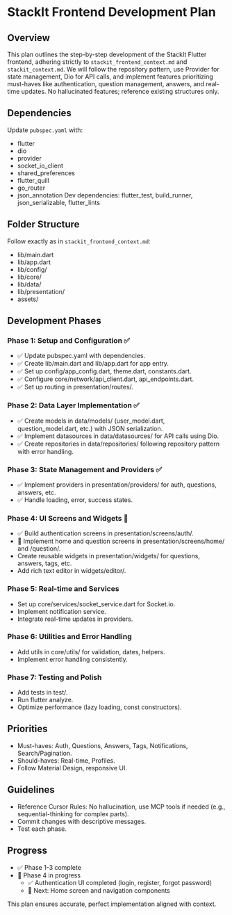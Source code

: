 # StackIt Frontend Development Plan

## Overview
This plan outlines the step-by-step development of the StackIt Flutter frontend, adhering strictly to `stackit_frontend_context.md` and `stackit_context.md`. We will follow the repository pattern, use Provider for state management, Dio for API calls, and implement features prioritizing must-haves like authentication, question management, answers, and real-time updates. No hallucinated features; reference existing structures only.

## Dependencies
Update `pubspec.yaml` with:
- flutter
- dio
- provider
- socket_io_client
- shared_preferences
- flutter_quill
- go_router
- json_annotation
Dev dependencies: flutter_test, build_runner, json_serializable, flutter_lints

## Folder Structure
Follow exactly as in `stackit_frontend_context.md`:
- lib/main.dart
- lib/app.dart
- lib/config/
- lib/core/
- lib/data/
- lib/presentation/
- assets/

## Development Phases

### Phase 1: Setup and Configuration ✅
- ✅ Update pubspec.yaml with dependencies.
- ✅ Create lib/main.dart and lib/app.dart for app entry.
- ✅ Set up config/app_config.dart, theme.dart, constants.dart.
- ✅ Configure core/network/api_client.dart, api_endpoints.dart.
- ✅ Set up routing in presentation/routes/.

### Phase 2: Data Layer Implementation ✅
- ✅ Create models in data/models/ (user_model.dart, question_model.dart, etc.) with JSON serialization.
- ✅ Implement datasources in data/datasources/ for API calls using Dio.
- ✅ Create repositories in data/repositories/ following repository pattern with error handling.

### Phase 3: State Management and Providers ✅
- ✅ Implement providers in presentation/providers/ for auth, questions, answers, etc.
- ✅ Handle loading, error, success states.

### Phase 4: UI Screens and Widgets 🔄
- ✅ Build authentication screens in presentation/screens/auth/.
- 🔄 Implement home and question screens in presentation/screens/home/ and /question/.
- Create reusable widgets in presentation/widgets/ for questions, answers, tags, etc.
- Add rich text editor in widgets/editor/.

### Phase 5: Real-time and Services
- Set up core/services/socket_service.dart for Socket.io.
- Implement notification service.
- Integrate real-time updates in providers.

### Phase 6: Utilities and Error Handling
- Add utils in core/utils/ for validation, dates, helpers.
- Implement error handling consistently.

### Phase 7: Testing and Polish
- Add tests in test/.
- Run flutter analyze.
- Optimize performance (lazy loading, const constructors).

## Priorities
- Must-haves: Auth, Questions, Answers, Tags, Notifications, Search/Pagination.
- Should-haves: Real-time, Profiles.
- Follow Material Design, responsive UI.

## Guidelines
- Reference Cursor Rules: No hallucination, use MCP tools if needed (e.g., sequential-thinking for complex parts).
- Commit changes with descriptive messages.
- Test each phase.

## Progress
- ✅ Phase 1-3 complete
- 🔄 Phase 4 in progress
  - ✅ Authentication UI completed (login, register, forgot password)
  - 🔄 Next: Home screen and navigation components

This plan ensures accurate, perfect implementation aligned with context. 
